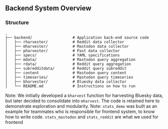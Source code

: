 ## Backend System Overview

### Structure
```
.
├── backend/                  # Application back-end source code
│   ├── rharvester/           # Reddit data collector
│   ├── mharvester/           # Mastodon data collector
│   ├── pharvester/           # Past data collector        
│   ├── specs/                # YAML specifications
│   ├── mdata/                # Mastodon query aggregation
│   ├── rdata/                # Reddit query aggregation
│   ├── subredditdata/        # Reddit query subreddit
│   ├── content               # Mastodon query content
│   ├── timeseries/           # Mastodon query timeseries
│   ├── bharvester/           # Bluesky data collector
│   └── README.md             # Instructions on how to run

```

Note: We initially developed a `bharvest` function for harvesting Bluesky data, but later decided to consolidate into `mharvest`. The code is retained here to demonstrate exploration and modularity.
Note: `stats_demo` was built as an example for teammates who is responsible for frontend system, to know how to write code. `stats_mastodon` and `stats_reddit` are what we used for frontend